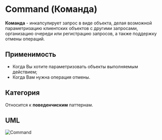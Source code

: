 # Command (Команда)

**Команда** - инкапсулирует запрос в виде объекта, делая возможной параметризацию клиентских объектов с другими 
запросами, организацию очереди или регистрацию запросов, а также поддержку отмены операций.

## Применимость

* Когда Вы хотите параметризовать объекты выполняемым действием;
* Когда Вам нужна операция отмены.

## Категория

Относится к **поведенчиским** паттернам.

## UML

![Command](https://github.com/KonstantinMyachin/DesignPatterns/tree/master/src/main/resources/uml/command/Command.uml "Command")